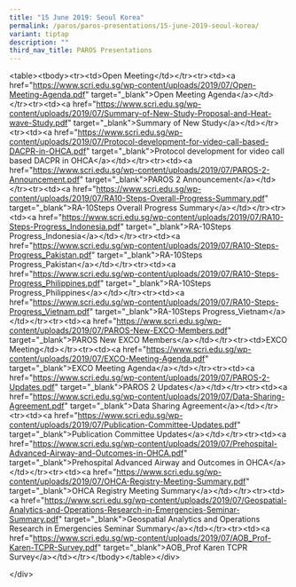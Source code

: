 ```yaml
---
title: "15 June 2019: Seoul Korea"
permalink: /paros/paros-presentations/15-june-2019-seoul-korea/
variant: tiptap
description: ""
third_nav_title: PAROS Presentations
---
```

<p>&lt;table&gt;&lt;tbody&gt;&lt;tr&gt;&lt;td&gt;Open Meeting&lt;/td&gt;&lt;/tr&gt;&lt;tr&gt;&lt;td&gt;&lt;a href="<a href="https://www.scri.edu.sg/wp-content/uploads/2019/07/Open-Meeting-Agenda.pdf" rel="noopener noreferrer nofollow" target="_blank">https://www.scri.edu.sg/wp-content/uploads/2019/07/Open-Meeting-Agenda.pdf</a>" target="_blank"&gt;Open Meeting Agenda&lt;/a&gt;&lt;/td&gt;&lt;/tr&gt;&lt;tr&gt;&lt;td&gt;&lt;a href="<a href="https://www.scri.edu.sg/wp-content/uploads/2019/07/Summary-of-New-Study-Proposal-and-Heat-wave-Study.pdf" rel="noopener noreferrer nofollow" target="_blank">https://www.scri.edu.sg/wp-content/uploads/2019/07/Summary-of-New-Study-Proposal-and-Heat-wave-Study.pdf</a>" target="_blank"&gt;Summary of New Study&lt;/a&gt;&lt;/td&gt;&lt;/tr&gt;&lt;tr&gt;&lt;td&gt;&lt;a href="<a href="https://www.scri.edu.sg/wp-content/uploads/2019/07/Protocol-development-for-video-call-based-DACPR-in-OHCA.pdf" rel="noopener noreferrer nofollow" target="_blank">https://www.scri.edu.sg/wp-content/uploads/2019/07/Protocol-development-for-video-call-based-DACPR-in-OHCA.pdf</a>" target="_blank"&gt;Protocol development for video call based DACPR in OHCA&lt;/a&gt;&lt;/td&gt;&lt;/tr&gt;&lt;tr&gt;&lt;td&gt;&lt;a href="<a href="https://www.scri.edu.sg/wp-content/uploads/2019/07/PAROS-2-Announcement.pdf" rel="noopener noreferrer nofollow" target="_blank">https://www.scri.edu.sg/wp-content/uploads/2019/07/PAROS-2-Announcement.pdf</a>" target="_blank"&gt;PAROS 2 Announcement&lt;/a&gt;&lt;/td&gt;&lt;/tr&gt;&lt;tr&gt;&lt;td&gt;&lt;a href="<a href="https://www.scri.edu.sg/wp-content/uploads/2019/07/RA10-Steps-Overall-Progress-Summary.pdf" rel="noopener noreferrer nofollow" target="_blank">https://www.scri.edu.sg/wp-content/uploads/2019/07/RA10-Steps-Overall-Progress-Summary.pdf</a>" target="_blank"&gt;RA-10Steps Overall Progress Summary&lt;/a&gt;&lt;/td&gt;&lt;/tr&gt;&lt;tr&gt;&lt;td&gt;&lt;a href="<a href="https://www.scri.edu.sg/wp-content/uploads/2019/07/RA10-Steps-Progress_Indonesia.pdf" rel="noopener noreferrer nofollow" target="_blank">https://www.scri.edu.sg/wp-content/uploads/2019/07/RA10-Steps-Progress_Indonesia.pdf</a>" target="_blank"&gt;RA-10Steps Progress_Indonesia&lt;/a&gt;&lt;/td&gt;&lt;/tr&gt;&lt;tr&gt;&lt;td&gt;&lt;a href="<a href="https://www.scri.edu.sg/wp-content/uploads/2019/07/RA10-Steps-Progress_Pakistan.pdf" rel="noopener noreferrer nofollow" target="_blank">https://www.scri.edu.sg/wp-content/uploads/2019/07/RA10-Steps-Progress_Pakistan.pdf</a>" target="_blank"&gt;RA-10Steps Progress_Pakistan&lt;/a&gt;&lt;/td&gt;&lt;/tr&gt;&lt;tr&gt;&lt;td&gt;&lt;a href="<a href="https://www.scri.edu.sg/wp-content/uploads/2019/07/RA10-Steps-Progress_Philippines.pdf" rel="noopener noreferrer nofollow" target="_blank">https://www.scri.edu.sg/wp-content/uploads/2019/07/RA10-Steps-Progress_Philippines.pdf</a>" target="_blank"&gt;RA-10Steps Progress_Philippines&lt;/a&gt;&lt;/td&gt;&lt;/tr&gt;&lt;tr&gt;&lt;td&gt;&lt;a href="<a href="https://www.scri.edu.sg/wp-content/uploads/2019/07/RA10-Steps-Progress_Vietnam.pdf" rel="noopener noreferrer nofollow" target="_blank">https://www.scri.edu.sg/wp-content/uploads/2019/07/RA10-Steps-Progress_Vietnam.pdf</a>" target="_blank"&gt;RA-10Steps Progress_Vietnam&lt;/a&gt;&lt;/td&gt;&lt;/tr&gt;&lt;tr&gt;&lt;td&gt;&lt;a href="<a href="https://www.scri.edu.sg/wp-content/uploads/2019/07/PAROS-New-EXCO-Members.pdf" rel="noopener noreferrer nofollow" target="_blank">https://www.scri.edu.sg/wp-content/uploads/2019/07/PAROS-New-EXCO-Members.pdf</a>" target="_blank"&gt;PAROS New EXCO Members&lt;/a&gt;&lt;/td&gt;&lt;/tr&gt;&lt;tr&gt;&lt;td&gt;EXCO Meeting&lt;/td&gt;&lt;/tr&gt;&lt;tr&gt;&lt;td&gt;&lt;a href="<a href="https://www.scri.edu.sg/wp-content/uploads/2019/07/EXCO-Meeting-Agenda.pdf" rel="noopener noreferrer nofollow" target="_blank">https://www.scri.edu.sg/wp-content/uploads/2019/07/EXCO-Meeting-Agenda.pdf</a>" target="_blank"&gt;EXCO Meeting Agenda&lt;/a&gt;&lt;/td&gt;&lt;/tr&gt;&lt;tr&gt;&lt;td&gt;&lt;a href="<a href="https://www.scri.edu.sg/wp-content/uploads/2019/07/PAROS-2-Updates.pdf" rel="noopener noreferrer nofollow" target="_blank">https://www.scri.edu.sg/wp-content/uploads/2019/07/PAROS-2-Updates.pdf</a>" target="_blank"&gt;PAROS 2 Updates&lt;/a&gt;&lt;/td&gt;&lt;/tr&gt;&lt;tr&gt;&lt;td&gt;&lt;a href="<a href="https://www.scri.edu.sg/wp-content/uploads/2019/07/Data-Sharing-Agreement.pdf" rel="noopener noreferrer nofollow" target="_blank">https://www.scri.edu.sg/wp-content/uploads/2019/07/Data-Sharing-Agreement.pdf</a>" target="_blank"&gt;Data Sharing Agreement&lt;/a&gt;&lt;/td&gt;&lt;/tr&gt;&lt;tr&gt;&lt;td&gt;&lt;a href="<a href="https://www.scri.edu.sg/wp-content/uploads/2019/07/Publication-Committee-Updates.pdf" rel="noopener noreferrer nofollow" target="_blank">https://www.scri.edu.sg/wp-content/uploads/2019/07/Publication-Committee-Updates.pdf</a>" target="_blank"&gt;Publication Committee Updates&lt;/a&gt;&lt;/td&gt;&lt;/tr&gt;&lt;tr&gt;&lt;td&gt;&lt;a href="<a href="https://www.scri.edu.sg/wp-content/uploads/2019/07/Prehospital-Advanced-Airway-and-Outcomes-in-OHCA.pdf" rel="noopener noreferrer nofollow" target="_blank">https://www.scri.edu.sg/wp-content/uploads/2019/07/Prehospital-Advanced-Airway-and-Outcomes-in-OHCA.pdf</a>" target="_blank"&gt;Prehospital Advanced Airway and Outcomes in OHCA&lt;/a&gt;&lt;/td&gt;&lt;/tr&gt;&lt;tr&gt;&lt;td&gt;&lt;a href="<a href="https://www.scri.edu.sg/wp-content/uploads/2019/07/OHCA-Registry-Meeting-Summary.pdf" rel="noopener noreferrer nofollow" target="_blank">https://www.scri.edu.sg/wp-content/uploads/2019/07/OHCA-Registry-Meeting-Summary.pdf</a>" target="_blank"&gt;OHCA Registry Meeting Summary&lt;/a&gt;&lt;/td&gt;&lt;/tr&gt;&lt;tr&gt;&lt;td&gt;&lt;a href="<a href="https://www.scri.edu.sg/wp-content/uploads/2019/07/Geospatial-Analytics-and-Operations-Research-in-Emergencies-Seminar-Summary.pdf" rel="noopener noreferrer nofollow" target="_blank">https://www.scri.edu.sg/wp-content/uploads/2019/07/Geospatial-Analytics-and-Operations-Research-in-Emergencies-Seminar-Summary.pdf</a>" target="_blank"&gt;Geospatial Analytics and Operations Research in Emergencies Seminar Summary&lt;/a&gt;&lt;/td&gt;&lt;/tr&gt;&lt;tr&gt;&lt;td&gt;&lt;a href="<a href="https://www.scri.edu.sg/wp-content/uploads/2019/07/AOB_Prof-Karen-TCPR-Survey.pdf" rel="noopener noreferrer nofollow" target="_blank">https://www.scri.edu.sg/wp-content/uploads/2019/07/AOB_Prof-Karen-TCPR-Survey.pdf</a>" target="_blank"&gt;AOB_Prof Karen TCPR Survey&lt;/a&gt;&lt;/td&gt;&lt;/tr&gt;&lt;/tbody&gt;&lt;/table&gt;&lt;/div&gt;</p><p>&lt;/div&gt;</p>
